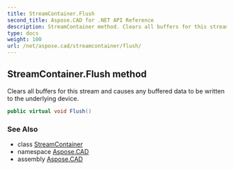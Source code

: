 ```yaml
---
title: StreamContainer.Flush
second_title: Aspose.CAD for .NET API Reference
description: StreamContainer method. Clears all buffers for this stream and causes any buffered data to be written to the underlying device
type: docs
weight: 100
url: /net/aspose.cad/streamcontainer/flush/
---
```

## StreamContainer.Flush method

Clears all buffers for this stream and causes any buffered data to be written to the underlying device.

```csharp
public virtual void Flush()
```

### See Also

* class [StreamContainer](../)
* namespace [Aspose.CAD](../../streamcontainer/)
* assembly [Aspose.CAD](../../../)


